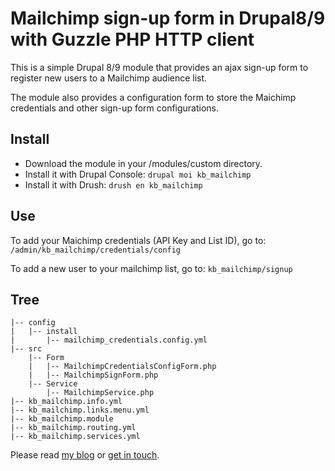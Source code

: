 # Mailchimp sign-up form in Drupal8/9 with Guzzle PHP HTTP client

This is a simple Drupal 8/9 module that provides an ajax sign-up form to register new users to a Mailchimp audience list. 

The module also provides a configuration form to store the Maichimp credentials and other sign-up form configurations.

Install
-------
- Download the module in your /modules/custom directory.
- Install it with Drupal Console: ```drupal moi kb_mailchimp```
- Install it with Drush: ```drush en kb_mailchimp```

Use
---
To add your Maichimp credentials (API Key and List ID), go to:
```/admin/kb_mailchimp/credentials/config```

To add a new user to your mailchimp list, go to:
```kb_mailchimp/signup```

Tree
------
```
|-- config
|   |-- install
|       |-- mailchimp_credentials.config.yml
|-- src
    |-- Form
    |   |-- MailchimpCredentialsConfigForm.php
    |   |-- MailchimpSignForm.php
    |-- Service
        |-- MailchimpService.php
|-- kb_mailchimp.info.yml
|-- kb_mailchimp.links.menu.yml
|-- kb_mailchimp.module
|-- kb_mailchimp.routing.yml
|-- kb_mailchimp.services.yml
```


Please read [my blog](http://karimboudjema.com/) or [get in touch](http://karimboudjema.com/en/contact).





